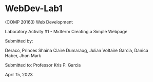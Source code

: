 # WebDev-Lab1

(COMP 20163) Web Development

Laboratory Activity #1 - Midterm Creating a Simple Webpage

Submitted by:

Deraco, Princes Shaina Claire
Dumaraog, Julian Voltaire
Garcia, Danica
Haber, Jhon Mark

Submitted to: Professor Kris P. Garcia

April 15, 2023
